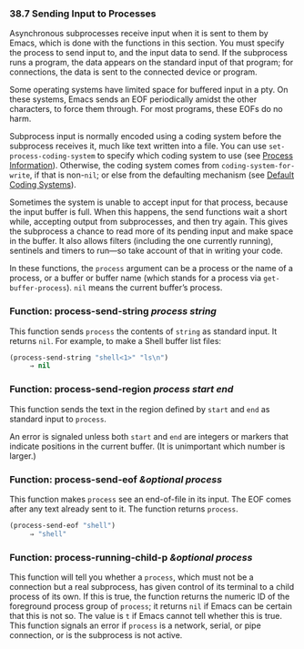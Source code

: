 

### 38.7 Sending Input to Processes

Asynchronous subprocesses receive input when it is sent to them by Emacs, which is done with the functions in this section. You must specify the process to send input to, and the input data to send. If the subprocess runs a program, the data appears on the standard input of that program; for connections, the data is sent to the connected device or program.

Some operating systems have limited space for buffered input in a pty. On these systems, Emacs sends an EOF periodically amidst the other characters, to force them through. For most programs, these EOFs do no harm.

Subprocess input is normally encoded using a coding system before the subprocess receives it, much like text written into a file. You can use `set-process-coding-system` to specify which coding system to use (see [Process Information](Process-Information.html)). Otherwise, the coding system comes from `coding-system-for-write`, if that is non-`nil`; or else from the defaulting mechanism (see [Default Coding Systems](Default-Coding-Systems.html)).

Sometimes the system is unable to accept input for that process, because the input buffer is full. When this happens, the send functions wait a short while, accepting output from subprocesses, and then try again. This gives the subprocess a chance to read more of its pending input and make space in the buffer. It also allows filters (including the one currently running), sentinels and timers to run—so take account of that in writing your code.

In these functions, the `process` argument can be a process or the name of a process, or a buffer or buffer name (which stands for a process via `get-buffer-process`). `nil` means the current buffer’s process.

### Function: **process-send-string** *process string*

This function sends `process` the contents of `string` as standard input. It returns `nil`. For example, to make a Shell buffer list files:

```lisp
(process-send-string "shell<1>" "ls\n")
     ⇒ nil
```

### Function: **process-send-region** *process start end*

This function sends the text in the region defined by `start` and `end` as standard input to `process`.

An error is signaled unless both `start` and `end` are integers or markers that indicate positions in the current buffer. (It is unimportant which number is larger.)

### Function: **process-send-eof** *\&optional process*

This function makes `process` see an end-of-file in its input. The EOF comes after any text already sent to it. The function returns `process`.

```lisp
(process-send-eof "shell")
     ⇒ "shell"
```

### Function: **process-running-child-p** *\&optional process*

This function will tell you whether a `process`, which must not be a connection but a real subprocess, has given control of its terminal to a child process of its own. If this is true, the function returns the numeric ID of the foreground process group of `process`; it returns `nil` if Emacs can be certain that this is not so. The value is `t` if Emacs cannot tell whether this is true. This function signals an error if `process` is a network, serial, or pipe connection, or is the subprocess is not active.
